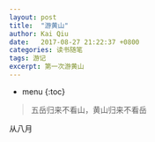 ```yaml
---
layout: post
title:  "游黄山"
author: Kai Qiu
date:   2017-08-27 21:22:37 +0800
categories: 读书随笔
tags: 游记
excerpt: 第一次游黄山
---
```


* menu
{:toc}

> 五岳归来不看山，黄山归来不看岳

从八月